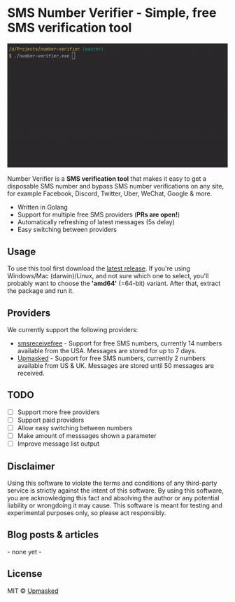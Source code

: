 # SMS Number Verifier - Simple, free SMS verification tool
![number verifier demo](demo.gif)

Number Verifier is a **SMS verification tool** that makes it easy to get a disposable SMS number and bypass SMS number verifications on any site, for example Facebook, Discord, Twitter, Uber, WeChat, Google & more.

- Written in Golang
- Support for multiple free SMS providers (**PRs are open!**)
- Automatically refreshing of latest messages (5s delay)
- Easy switching between providers

## Usage
To use this tool first download the [latest release](https://github.com/upmasked/number-verifier/releases/latest). If you're using Windows/Mac (darwin)/Linux, and not sure which one to select, you'll probably want to choose the **'amd64'** (=64-bit) variant. After that, extract the package and run it.

## Providers
We currently support the following providers:

- [smsreceivefree](https://smsreceivefree.com/) - Support for free SMS numbers, currently 14 numbers available from the USA.
Messages are stored for up to 7 days.
- [Upmasked](https://upmasked.com/temporary-phone-number/fake-sms) - Support for free SMS numbers, currently 2 numbers available from US & UK. Messages are stored until 50 messages are received.

## TODO
- [ ] Support more free providers
- [ ] Support paid providers
- [ ] Allow easy switching between numbers
- [ ] Make amount of messsages shown a parameter
- [ ] Improve message list output

## Disclaimer
Using this software to violate the terms and conditions of any third-party service is strictly against the intent of this software. By using this software, you are acknowledging this fact and absolving the author or any potential liability or wrongdoing it may cause. This software is meant for testing and experimental purposes only, so please act responsibly.

## Blog posts & articles
\- none yet -

## License
MIT &copy; [Upmasked](https://upmasked.com)

